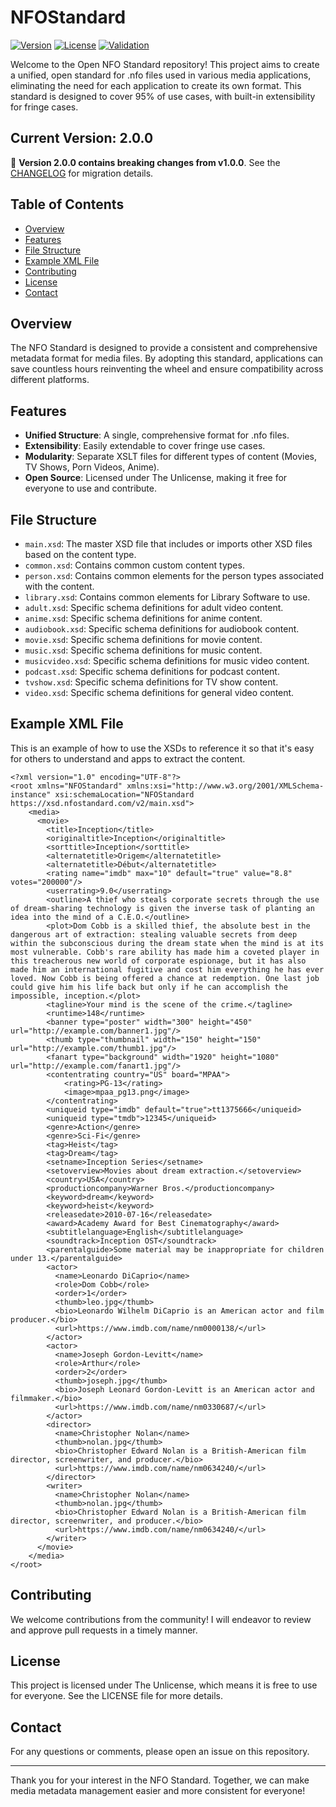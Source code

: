 # NFOStandard

[![Version](https://img.shields.io/badge/version-2.0.0-blue.svg)](https://github.com/Biztactix/NFOStandard/releases)
[![License](https://img.shields.io/badge/license-Unlicense-green.svg)](LICENSE)
[![Validation](https://img.shields.io/badge/examples-100%25%20valid-green.svg)](#validation)

Welcome to the Open NFO Standard repository! This project aims to create a unified, open standard for .nfo files used in various media applications, eliminating the need for each application to create its own format. This standard is designed to cover 95% of use cases, with built-in extensibility for fringe cases.

## Current Version: 2.0.0

🚨 **Version 2.0.0 contains breaking changes from v1.0.0**. See the [CHANGELOG](CHANGELOG.md) for migration details.

## Table of Contents

- [Overview](#overview)
- [Features](#features)
- [File Structure](#file-structure)
- [Example XML File](#example-xml-file)
- [Contributing](#contributing)
- [License](#license)
- [Contact](#contact)

## Overview

The NFO Standard is designed to provide a consistent and comprehensive metadata format for media files. By adopting this standard, applications can save countless hours reinventing the wheel and ensure compatibility across different platforms.

## Features

- **Unified Structure**: A single, comprehensive format for .nfo files.
- **Extensibility**: Easily extendable to cover fringe use cases.
- **Modularity**: Separate XSLT files for different types of content (Movies, TV Shows, Porn Videos, Anime).
- **Open Source**: Licensed under The Unlicense, making it free for everyone to use and contribute.

## File Structure

- `main.xsd`: The master XSD file that includes or imports other XSD files based on the content type.
- `common.xsd`: Contains common custom content types.
- `person.xsd`: Contains common elements for the person types associated with the content.
- `library.xsd`: Contains common elements for Library Software to use.
- `adult.xsd`: Specific schema definitions for adult video content.
- `anime.xsd`: Specific schema definitions for anime content.
- `audiobook.xsd`: Specific schema definitions for audiobook content.
- `movie.xsd`: Specific schema definitions for movie content.
- `music.xsd`: Specific schema definitions for music content.
- `musicvideo.xsd`: Specific schema definitions for music video content.
- `podcast.xsd`: Specific schema definitions for podcast content.
- `tvshow.xsd`: Specific schema definitions for TV show content.
- `video.xsd`: Specific schema definitions for general video content.

## Example XML File
This is an example of how to use the XSDs to reference it so that it's easy for others to understand and apps to extract the content.
```
<?xml version="1.0" encoding="UTF-8"?>
<root xmlns="NFOStandard" xmlns:xsi="http://www.w3.org/2001/XMLSchema-instance" xsi:schemaLocation="NFOStandard https://xsd.nfostandard.com/v2/main.xsd">
	<media>
	  <movie>
		<title>Inception</title>
		<originaltitle>Inception</originaltitle>
		<sorttitle>Inception</sorttitle>
		<alternatetitle>Origem</alternatetitle>
		<alternatetitle>Début</alternatetitle>
		<rating name="imdb" max="10" default="true" value="8.8" votes="200000"/>
		<userrating>9.0</userrating>
		<outline>A thief who steals corporate secrets through the use of dream-sharing technology is given the inverse task of planting an idea into the mind of a C.E.O.</outline>
		<plot>Dom Cobb is a skilled thief, the absolute best in the dangerous art of extraction: stealing valuable secrets from deep within the subconscious during the dream state when the mind is at its most vulnerable. Cobb's rare ability has made him a coveted player in this treacherous new world of corporate espionage, but it has also made him an international fugitive and cost him everything he has ever loved. Now Cobb is being offered a chance at redemption. One last job could give him his life back but only if he can accomplish the impossible, inception.</plot>
		<tagline>Your mind is the scene of the crime.</tagline>
		<runtime>148</runtime>
		<banner type="poster" width="300" height="450" url="http://example.com/banner1.jpg"/>
        <thumb type="thumbnail" width="150" height="150" url="http://example.com/thumb1.jpg"/>
        <fanart type="background" width="1920" height="1080" url="http://example.com/fanart1.jpg"/>
		<contentrating country="US" board="MPAA">
			<rating>PG-13</rating>
			<image>mpaa_pg13.png</image>
		</contentrating>
		<uniqueid type="imdb" default="true">tt1375666</uniqueid>
		<uniqueid type="tmdb">12345</uniqueid>
		<genre>Action</genre>
		<genre>Sci-Fi</genre>
		<tag>Heist</tag>
		<tag>Dream</tag>
		<setname>Inception Series</setname>
		<setoverview>Movies about dream extraction.</setoverview>
		<country>USA</country>
		<productioncompany>Warner Bros.</productioncompany>
		<keyword>dream</keyword>
		<keyword>heist</keyword>
		<releasedate>2010-07-16</releasedate>
		<award>Academy Award for Best Cinematography</award>
		<subtitlelanguage>English</subtitlelanguage>
		<soundtrack>Inception OST</soundtrack>
		<parentalguide>Some material may be inappropriate for children under 13.</parentalguide>
		<actor>
		  <name>Leonardo DiCaprio</name>
		  <role>Dom Cobb</role>
		  <order>1</order>
		  <thumb>leo.jpg</thumb>
		  <bio>Leonardo Wilhelm DiCaprio is an American actor and film producer.</bio>
		  <url>https://www.imdb.com/name/nm0000138/</url>
		</actor>
		<actor>
		  <name>Joseph Gordon-Levitt</name>
		  <role>Arthur</role>
		  <order>2</order>
		  <thumb>joseph.jpg</thumb>
		  <bio>Joseph Leonard Gordon-Levitt is an American actor and filmmaker.</bio>
		  <url>https://www.imdb.com/name/nm0330687/</url>
		</actor>
		<director>
		  <name>Christopher Nolan</name>
		  <thumb>nolan.jpg</thumb>
		  <bio>Christopher Edward Nolan is a British-American film director, screenwriter, and producer.</bio>
		  <url>https://www.imdb.com/name/nm0634240/</url>
		</director>
		<writer>
		  <name>Christopher Nolan</name>
		  <thumb>nolan.jpg</thumb>
		  <bio>Christopher Edward Nolan is a British-American film director, screenwriter, and producer.</bio>
		  <url>https://www.imdb.com/name/nm0634240/</url>
		</writer>
	  </movie>
	</media>
</root>

```

## Contributing

We welcome contributions from the community! 
I will endeavor to review and approve pull requests in a timely manner.

## License

This project is licensed under The Unlicense, which means it is free to use for everyone. See the LICENSE file for more details.

## Contact

For any questions or comments, please open an issue on this repository.

---

Thank you for your interest in the NFO Standard. Together, we can make media metadata management easier and more consistent for everyone!
